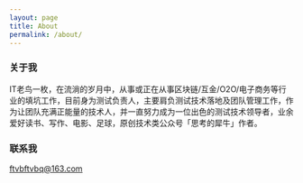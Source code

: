```yaml
---
layout: page
title: About
permalink: /about/
---
```


### 关于我

IT老鸟一枚，在流淌的岁月中，从事或正在从事区块链/互金/O2O/电子商务等行业的填坑工作，目前身为测试负责人，主要肩负测试技术落地及团队管理工作，作为让团队充满正能量的技术人，并一直努力成为一位出色的测试技术领导者，业余爱好读书、写作、电影、足球，原创技术类公众号「思考的犀牛」作者。

### 联系我

[ftvbftvbq@163.com](mailto:ftvbftvbq@163.com)
